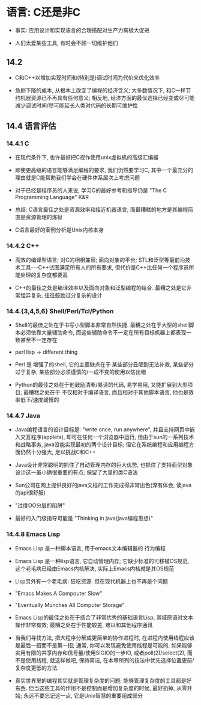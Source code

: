 语言: C还是非C
==========================================

+ 事实: 应用设计和实现语言的合理搭配对生产力有极大促进

+ 人们太爱某些工具, 有时会不顾一切维护他们


## 14.2

+ C和C++以增加实现时间和(特别是)调试时间为代价来优化效率

+ 急剧下降的成本, 从根本上改变了编程的经济含义; 大多数情况下, 和C一样节约机器资源已不再具有任何意义; 相反地, 经济方面的最优选择已经变成尽可能减少调试时间/尽可能延长人类对代码的长期可维护性

## 14.4 语言评估

### 14.4.1 C

+ 在现代条件下, 也许最好把C视作使用unix虚拟机的高级汇编器

+ 即使更高级的语言能够满足编程的要求, 我们仍然要学习C, 其中一个最充分的理由就是C能帮助我们学会在硬件体系层次上考虑问题

+ 对于已经是程序员的人来说, 学习C的最好参考和指导仍是 "The C Programming Language" K&R

+ 总结: C语言最佳之处是资源效率和接近机器语言; 而最糟糕的地方是其编程简直是资源管理的炼狱

+ C语言最好的案例分析是Unix内核本身

### 14.4.2 C++

+ 高效的编译型语言; 对C的相相兼容; 面向对象的平台; STL和泛型等最前沿技术工具---C++试图满足所有人的所有要求, 但代价是C++比任何一个程序员所能处理的复杂度都要高

+ C++的最佳之处是编译效率以及面向对象和泛型编程的结合. 最糟之处是它非常怪异复杂, 往往鼓励过分复杂的设计

### 14.4.{3,4,5,6} Shell/Perl/Tcl/Python

+ Shell的最佳之处在于书写小型脚本非常自然快捷. 最糟之处在于大型的shell脚本必须依靠大量辅助命令, 而这些辅助命令不一定在所有目标机器上都表现一致甚至不一定存在

+ perl lisp -> different thing

+ Perl 是 增强了的shell, 它的主要缺点在于 某些部分丑陋到无法补救, 某些部分过于复杂, 某些部分必须谨慎的/一成不变的使用以防出错

+ Python的最佳之处在于他鼓励清晰/易读的代码, 易学易用, 又能扩展到大型项目; 最糟糕之处在于 不仅相对于编译语言, 而且相对于其他脚本语言, 他也是效率低下/速度缓慢的

### 14.4.7 Java

+ Java编程语言的设计目标是: "write once, run anywhere", 并且支持网页中嵌入交互程序(applets), 即可在任何一个浏览器中运行, 但由于sun的一系列技术和战略事务, java没能实现最初的两个设计目标; 但它在系统编程和应用编程方面仍然十分强大, 足以挑战C和C++

+ Java设计非常聪明的抓住了自动管理内存的巨大优势, 也抓住了支持面型对象设计这一虽小确很重要的有点; 保留了大量的类C语法

+ Sun公司在网上提供良好的java文档的工作完成得非常出色(深有体会, 读java的api很舒服)

+ "过度OO分层的陷阱"

+ 最好的入门级指导可能是 "Thinking in java(java编程思想)"

### 14.4.8 Emacs Lisp

+ Emacs Lisp 是一种脚本语言, 用于emacs文本编辑器的 行为编程

+ Emacs Lisp 是一种lisp语言, 它自动管理内存; 它缺少标准的可移植OS规范, 这个老毛病已经由Emacs内核解决, 实际上Emacs内核就是其OS规范

+ Lisp另外有一个老毛病: 狂吃资源. 但在现代机器上也不再是个问题

+ "Emacs Makes A Compouter Slow"
+ "Eventually Munches All Computer Storage"

+ Emacs Lisp的最佳之处在于结合了非常优秀的基础语言Lisp, 其域原语对文本操作非常有效; 最糟之处在于性能较差, 难以和其他程序通讯



+ 当我们寻找方法, 把大程序分解成更简单的协作进程时, 在进程内使用线程应该是最后一招而不是第一招; 通常, 你可以发现避免使用线程是可能的; 如果能够实用有限的共享内存和信号量/使用SIGIO的一步IO, 或者poll(2)/select(2), 而不是使用线程, 就这样做吧, 保持简洁, 在本章所列的技法中优先选择位置更前/复杂度更低的方法.

+ 真实世界里的编程其实就是管理复杂度的问题; 能够管理复杂度的工具都是好东西. 但当这些工具的作用不是控制而是增加复杂度的时候, 最好扔掉, 从零开始; 永远不要忘记这一点, 它是Unix智慧的重要组成部分


